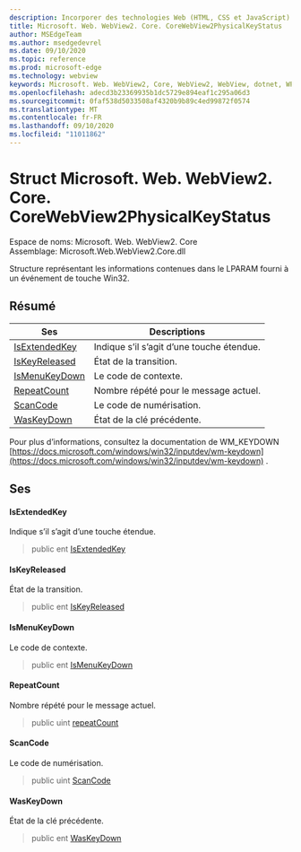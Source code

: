 ```yaml
---
description: Incorporer des technologies Web (HTML, CSS et JavaScript) dans vos applications natives avec le contrôle Microsoft Edge WebView2
title: Microsoft. Web. WebView2. Core. CoreWebView2PhysicalKeyStatus
author: MSEdgeTeam
ms.author: msedgedevrel
ms.date: 09/10/2020
ms.topic: reference
ms.prod: microsoft-edge
ms.technology: webview
keywords: Microsoft. Web. WebView2, Core, WebView2, WebView, dotnet, WPF, WinForms, application, Edge, CoreWebView2, CoreWebView2Controller, contrôle de navigateur, Edge html, Microsoft. Web. WebView2. Core. CoreWebView2PhysicalKeyStatus
ms.openlocfilehash: adecd3b23369935b1dc5729e894eaf1c295a06d3
ms.sourcegitcommit: 0faf538d5033508af4320b9b89c4ed99872f0574
ms.translationtype: MT
ms.contentlocale: fr-FR
ms.lasthandoff: 09/10/2020
ms.locfileid: "11011862"
---
```

# Struct Microsoft. Web. WebView2. Core. CoreWebView2PhysicalKeyStatus 

Espace de noms: Microsoft. Web. WebView2. Core \
Assemblage: Microsoft.Web.WebView2.Core.dll

Structure représentant les informations contenues dans le LPARAM fourni à un événement de touche Win32.

## Résumé

 Ses                        | Descriptions
--------------------------------|---------------------------------------------
[IsExtendedKey](#isextendedkey) | Indique s’il s’agit d’une touche étendue.
[IsKeyReleased](#iskeyreleased) | État de la transition.
[IsMenuKeyDown](#ismenukeydown) | Le code de contexte.
[RepeatCount](#repeatcount) | Nombre répété pour le message actuel.
[ScanCode](#scancode) | Le code de numérisation.
[WasKeyDown](#waskeydown) | État de la clé précédente.

Pour plus d’informations, consultez la documentation de WM_KEYDOWN [https://docs.microsoft.com/windows/win32/inputdev/wm-keydown](https://docs.microsoft.com/windows/win32/inputdev/wm-keydown) .

## Ses

#### IsExtendedKey 

Indique s’il s’agit d’une touche étendue.

> public ent [IsExtendedKey](#isextendedkey)

#### IsKeyReleased 

État de la transition.

> public ent [IsKeyReleased](#iskeyreleased)

#### IsMenuKeyDown 

Le code de contexte.

> public ent [IsMenuKeyDown](#ismenukeydown)

#### RepeatCount 

Nombre répété pour le message actuel.

> public uint [repeatCount](#repeatcount)

#### ScanCode 

Le code de numérisation.

> public uint [ScanCode](#scancode)

#### WasKeyDown 

État de la clé précédente.

> public ent [WasKeyDown](#waskeydown)

